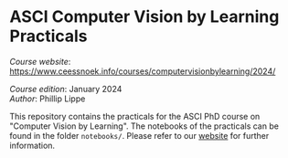 # ASCI Computer Vision by Learning Practicals

*Course website*: https://www.ceessnoek.info/courses/computervisionbylearning/2024/</br>
<!-- *Practicals website*: https://asci-cbl-practicals.readthedocs.io/</br> -->
*Course edition*: January 2024</br>
*Author*: Phillip Lippe</br>

This repository contains the practicals for the ASCI PhD course on "Computer Vision by Learning". The notebooks of the practicals can be found in the folder `notebooks/`. Please refer to our [website](https://asci-cbl-practicals.readthedocs.io) for further information.